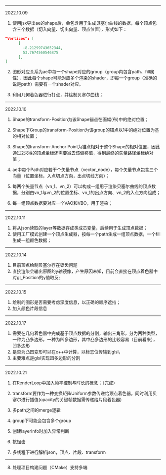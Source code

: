 
---
2022.10.09
1. 使用jsx导出ae的shape后，会包含用于生成贝塞尔曲线的数据，每个顶点包含三个数据（切入向量、切出向量、顶点位置），形式如下：
```json
"Vertices": [
      [
        -8.21299743652344,
        53.7674560546875
      ],
]
```
2. 图形对应关系为ae中每一个shape对应的group（group内包含path、fill属性），因此每个shape可能对应多个渲染的shader，即每一个group（准确的说是path）需要有一个shader对应。

3. 利用几何着色器进行打点，并绘制贝塞尔曲线；

---
2022.10.10
1. Shape的transform-Position为该Shape锚点在画幅(布)中的绝对位置；
2. Shape下Group的transform-Position为该group的锚点以1中的绝对位置为基的相对位置；
3. Shape的transform-Anchor Point为锚点相对于整个Shape的相对位置，因此通过2求得的顶点坐标还需要减去该偏移值，得到最终的矢量路径坐标绝对值；

4. ae中每个Path对应若干个矢量节点（vector_node），每个矢量节点包含三个向量（位置坐标，入点切点方向，出点切线方向）；

5. 每两个矢量节点（vn_1、vn_2）可以构成一组用于渲染贝塞尔曲线的顶点数据，分别由vn_1与vn_2的位置坐标、vn_1的出点方向、vn_2的入点方向组成；

6. 每一组顶点数据要对应一个VAO和VBO，用于渲染；

---
2022.10.11
1. 将从json读取的layer等数据存成类成员变量，后续用于生成顶点数据；
2. 使用工厂模式创建一个顶点生成器，按每一个path生成一组顶点数据，一个fill生成一组颜色数据；

---
2022.10.14
1. 目前顶点绘制贝塞尔存在锯齿问题
2. 直接渲染会输出原图的y轴镜像，产生原因未知，目前会直接在顶点着色器中对gl_Position的y值取反;

---
2022.10.15
1. 绘制的图形是否需要考虑深度信息，以正确的顺序遮挡；
2. 加入颜色片段信息

---
2022.10.17
1. 需要在几何着色器中完成基于顶点数据的分割，输出三角形，分为两种类型，一种为凸多边形，一种为凹多边形，其中凸多边形的比较容易（目前看来），凹多边形
2. 是否为凸凹变形可以在c++中计算，以标志位传输到glsl，
3. 主要难点是glsl实现凹多边形的分割

---
2022.10.21
1. 在RenderLoop中加入帧率控制与时长的概念；（完成）
2. transform要作为一种变换矩阵Uniform参数传递给顶点着色器，同时利用贝塞尔进行插值(opacity的关键帧数据需传递给片段着色器)
3. 多path之间的merge逻辑
4. group下可能会包含多个group
5. 创建layerInfo时加入异常判断

6. 抗锯齿
7. 多线程下进行解析json，顶点、片段、transform
---

8. 处理项目构建问题（CMake）支持多端







